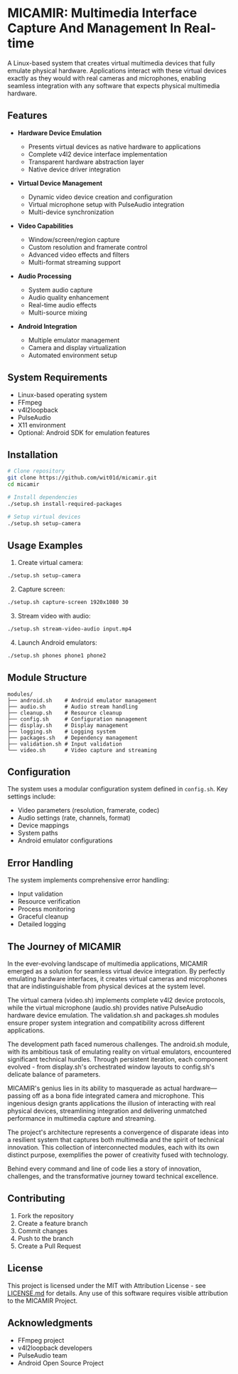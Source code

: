 # MICAMIR: Multimedia Interface Capture And Management In Real-time

A Linux-based system that creates virtual multimedia devices that fully emulate physical hardware. Applications interact with these virtual devices exactly as they would with real cameras and microphones, enabling seamless integration with any software that expects physical multimedia hardware.

## Features

- **Hardware Device Emulation**
  - Presents virtual devices as native hardware to applications
  - Complete v4l2 device interface implementation
  - Transparent hardware abstraction layer
  - Native device driver integration
- **Virtual Device Management**
  - Dynamic video device creation and configuration
  - Virtual microphone setup with PulseAudio integration
  - Multi-device synchronization
- **Video Capabilities**

  - Window/screen/region capture
  - Custom resolution and framerate control
  - Advanced video effects and filters
  - Multi-format streaming support

- **Audio Processing**

  - System audio capture
  - Audio quality enhancement
  - Real-time audio effects
  - Multi-source mixing

- **Android Integration**
  - Multiple emulator management
  - Camera and display virtualization
  - Automated environment setup

## System Requirements

- Linux-based operating system
- FFmpeg
- v4l2loopback
- PulseAudio
- X11 environment
- Optional: Android SDK for emulation features

## Installation

```bash
# Clone repository
git clone https://github.com/wit01d/micamir.git
cd micamir

# Install dependencies
./setup.sh install-required-packages

# Setup virtual devices
./setup.sh setup-camera
```

## Usage Examples

1. Create virtual camera:

```bash
./setup.sh setup-camera
```

2. Capture screen:

```bash
./setup.sh capture-screen 1920x1080 30
```

3. Stream video with audio:

```bash
./setup.sh stream-video-audio input.mp4
```

4. Launch Android emulators:

```bash
./setup.sh phones phone1 phone2
```

## Module Structure

```
modules/
├── android.sh    # Android emulator management
├── audio.sh      # Audio stream handling
├── cleanup.sh    # Resource cleanup
├── config.sh     # Configuration management
├── display.sh    # Display management
├── logging.sh    # Logging system
├── packages.sh   # Dependency management
├── validation.sh # Input validation
└── video.sh      # Video capture and streaming
```

## Configuration

The system uses a modular configuration system defined in `config.sh`. Key settings include:

- Video parameters (resolution, framerate, codec)
- Audio settings (rate, channels, format)
- Device mappings
- System paths
- Android emulator configurations

## Error Handling

The system implements comprehensive error handling:

- Input validation
- Resource verification
- Process monitoring
- Graceful cleanup
- Detailed logging

## The Journey of MICAMIR

In the ever-evolving landscape of multimedia applications, MICAMIR emerged as a solution for seamless virtual device integration. By perfectly emulating hardware interfaces, it creates virtual cameras and microphones that are indistinguishable from physical devices at the system level.

The virtual camera (video.sh) implements complete v4l2 device protocols, while the virtual microphone (audio.sh) provides native PulseAudio hardware device emulation. The validation.sh and packages.sh modules ensure proper system integration and compatibility across different applications.

The development path faced numerous challenges. The android.sh module, with its ambitious task of emulating reality on virtual emulators, encountered significant technical hurdles. Through persistent iteration, each component evolved - from display.sh's orchestrated window layouts to config.sh's delicate balance of parameters.

MICAMIR's genius lies in its ability to masquerade as actual hardware—passing off as a bona fide integrated camera and microphone. This ingenious design grants applications the illusion of interacting with real physical devices, streamlining integration and delivering unmatched performance in multimedia capture and streaming.

The project's architecture represents a convergence of disparate ideas into a resilient system that captures both multimedia and the spirit of technical innovation. This collection of interconnected modules, each with its own distinct purpose, exemplifies the power of creativity fused with technology.

Behind every command and line of code lies a story of innovation, challenges, and the transformative journey toward technical excellence.

## Contributing

1. Fork the repository
2. Create a feature branch
3. Commit changes
4. Push to the branch
5. Create a Pull Request

## License

This project is licensed under the MIT with Attribution License - see [LICENSE.md](LICENSE.md) for details. Any use of this software requires visible attribution to the MICAMIR Project.

## Acknowledgments

- FFmpeg project
- v4l2loopback developers
- PulseAudio team
- Android Open Source Project
